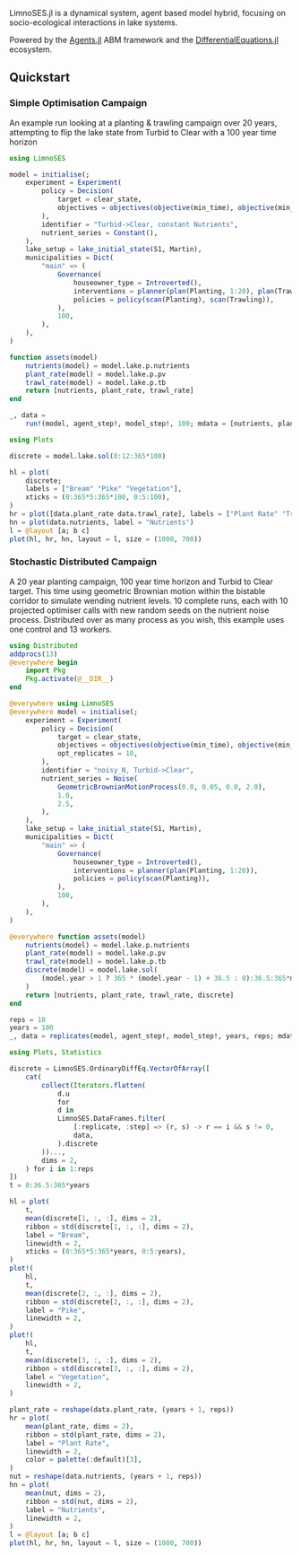 LimnoSES.jl is a dynamical system, agent based model hybrid, focusing on socio-ecological interactions in lake systems.

Powered by the [Agents.jl](https://github.com/JuliaDynamics/Agents.jl) ABM framework and the [DifferentialEquations.jl](https://github.com/SciML/DifferentialEquations.jl) ecosystem.

## Quickstart

### Simple Optimisation Campaign

An example run looking at a planting & trawling campaign over 20 years, attempting to flip the lake state from Turbid to Clear with a 100 year time horizon

```julia
using LimnoSES

model = initialise(;
    experiment = Experiment(
        policy = Decision(
            target = clear_state,
            objectives = objectives(objective(min_time), objective(min_cost)),
        ),
        identifier = "Turbid->Clear, constant Nutrients",
        nutrient_series = Constant(),
    ),
    lake_setup = lake_initial_state(S1, Martin),
    municipalities = Dict(
        "main" => (
            Governance(
                houseowner_type = Introverted(),
                interventions = planner(plan(Planting, 1:20), plan(Trawling, 1:20)),
                policies = policy(scan(Planting), scan(Trawling)),
            ),
            100,
        ),
    ),
)

function assets(model)
    nutrients(model) = model.lake.p.nutrients
    plant_rate(model) = model.lake.p.pv
    trawl_rate(model) = model.lake.p.tb
    return [nutrients, plant_rate, trawl_rate]
end

_, data =
    run!(model, agent_step!, model_step!, 100; mdata = [nutrients, plant_rate, trawl_rate])

using Plots

discrete = model.lake.sol(0:12:365*100)

hl = plot(
    discrete;
    labels = ["Bream" "Pike" "Vegetation"],
    xticks = (0:365*5:365*100, 0:5:100),
)
hr = plot([data.plant_rate data.trawl_rate], labels = ["Plant Rate" "Trawl Rate"])
hn = plot(data.nutrients, label = "Nutrients")
l = @layout [a; b c]
plot(hl, hr, hn, layout = l, size = (1000, 700))
```

### Stochastic Distributed Campaign

A 20 year planting campaign, 100 year time horizon and Turbid to Clear target. This time using geometric Brownian motion within the bistable corridor to simulate wending nutrient levels. 10 complete runs, each with 10 projected optimiser calls with new random seeds on the nutrient noise process.
Distributed over as many process as you wish, this example uses one control and 13 workers.

```julia
using Distributed
addprocs(13)
@everywhere begin
    import Pkg
    Pkg.activate(@__DIR__)
end

@everywhere using LimnoSES
@everywhere model = initialise(;
    experiment = Experiment(
        policy = Decision(
            target = clear_state,
            objectives = objectives(objective(min_time), objective(min_cost)),
            opt_replicates = 10,
        ),
        identifier = "noisy_N, Turbid->Clear",
        nutrient_series = Noise(
            GeometricBrownianMotionProcess(0.0, 0.05, 0.0, 2.0),
            1.0,
            2.5,
        ),
    ),
    lake_setup = lake_initial_state(S1, Martin),
    municipalities = Dict(
        "main" => (
            Governance(
                houseowner_type = Introverted(),
                interventions = planner(plan(Planting, 1:20)),
                policies = policy(scan(Planting)),
            ),
            100,
        ),
    ),
)

@everywhere function assets(model)
    nutrients(model) = model.lake.p.nutrients
    plant_rate(model) = model.lake.p.pv
    trawl_rate(model) = model.lake.p.tb
    discrete(model) = model.lake.sol(
        (model.year > 1 ? 365 * (model.year - 1) + 36.5 : 0):36.5:365*model.year,
    )
    return [nutrients, plant_rate, trawl_rate, discrete]
end

reps = 10
years = 100
_, data = replicates(model, agent_step!, model_step!, years, reps; mdata = assets(model))

using Plots, Statistics

discrete = LimnoSES.OrdinaryDiffEq.VectorOfArray([
    cat(
        collect(Iterators.flatten(
            d.u
            for
            d in
            LimnoSES.DataFrames.filter(
                [:replicate, :step] => (r, s) -> r == i && s != 0,
                data,
            ).discrete
        ))...,
        dims = 2,
    ) for i in 1:reps
])
t = 0:36.5:365*years

hl = plot(
    t,
    mean(discrete[1, :, :], dims = 2),
    ribbon = std(discrete[1, :, :], dims = 2),
    label = "Bream",
    linewidth = 2,
    xticks = (0:365*5:365*years, 0:5:years),
)
plot!(
    hl,
    t,
    mean(discrete[2, :, :], dims = 2),
    ribbon = std(discrete[2, :, :], dims = 2),
    label = "Pike",
    linewidth = 2,
)
plot!(
    hl,
    t,
    mean(discrete[3, :, :], dims = 2),
    ribbon = std(discrete[3, :, :], dims = 2),
    label = "Vegetation",
    linewidth = 2,
)

plant_rate = reshape(data.plant_rate, (years + 1, reps))
hr = plot(
    mean(plant_rate, dims = 2),
    ribbon = std(plant_rate, dims = 2),
    label = "Plant Rate",
    linewidth = 2,
    color = palette(:default)[3],
)
nut = reshape(data.nutrients, (years + 1, reps))
hn = plot(
    mean(nut, dims = 2),
    ribbon = std(nut, dims = 2),
    label = "Nutrients",
    linewidth = 2,
)
l = @layout [a; b c]
plot(hl, hr, hn, layout = l, size = (1000, 700))
```
